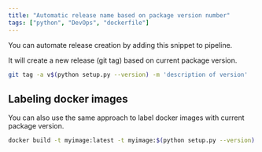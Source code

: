 ```yaml
---
title: "Automatic release name based on package version number"
tags: ["python", "DevOps", "dockerfile"]
---
```


You can automate release creation by adding this snippet to pipeline.

It will create a new release (git tag) based on current package version.

```bash
git tag -a v$(python setup.py --version) -m 'description of version'
```

## Labeling docker images

You can also use the same approach to label docker images with current package version.

```bash
docker build -t myimage:latest -t myimage:$(python setup.py --version) .
```
